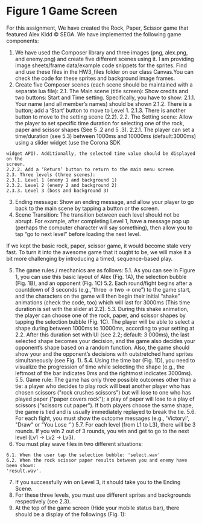 # Figure 1 Game Screen

For this assignment, We have created the Rock, Paper, Scissor game that featured Alex
Kidd © SEGA. We have implemented the following game components:

1. We have used the Composer library and three images (png,
    alex.png, and enemy.png) and create five different scenes using it. I am providing
    image sheets/frame data/example code snippets for the sprites. Find and use these
    files in the HW3_files folder on our class Canvas.You can check the code for these
    sprites and background image frames.
2. Create five Composer scenes (each scene should be maintained with a separate
    lua file):
    2.1. The Main scene (title screen): Show credits and two buttons: Start and Time
       setting. Specifically, you have to show:
2.1.1. Your name (and all member’s names) should be shown
2.1.2. There is a button; add a ‘Start’ button to move to Level 1.
2.1.3. There is another button to move to the setting scene (2.2).
    2.2. The Setting scene: Allow the player to set specific time duration for selecting
       one of the rock, paper and scissor shapes (See 5 .2 and 5 .3).
2.2.1. The player can set a time/duration (see 5.3) between 1000ms and
10000ms (default:3000ms) using a slider widget (use the Corona SDK


```
widget API). Additionally, the selected time value should be displayed on the
screen.
2.2.2. Add a ‘Return’ button to return to the main menu screen
2.3. Three levels (three scenes):
2.3.1. Level 1 (enemy 1 and background 1)
2.3.2. Level 2 (enemy 2 and background 2)
2.3.3. Level 3 (boss and background 3)
```
3. Ending message: Show an ending message, and allow your player to go back to the
    main scene by tapping a button or the screen.
4. Scene Transition: The transition between each level should not be abrupt. For
    example, after completing Level 1, have a message pop up (perhaps the computer
    character will say something), then allow you to tap “go to next level” before loading
    the next level.

If we kept the basic rock, paper, scissor game, it would become stale very fast. To turn
it into the awesome game that it ought to be, we will make it a bit more challenging by
introducing a timed, sequence-based play.

5. The game rules / mechanics are as follows:
    5.1. As you can see in Figure 1, you can use this basic layout of Alex (Fig. 1A), the
       selection bubble (Fig. 1B), and an opponent (Fig. 1C)
    5.2. Each round/fight begins after a countdown of 3 seconds (e.g.,“three -> two ->
       one”) to the game start, and the characters on the game will then begin their
       initial “shake” animations (check the code, too) which will last for 3000ms (This
       time duration is set with the slider at 2.2).
    5.3. During this shake animation, the player can choose one of the rock, paper, and
       scissor shapes by tapping the selection bubble (Fig. 1C). The player will be able
       to select a shape during between 1000ms to 10000ms, according to your setting
       at 2.2. After this duration set with UI (see 2.2; default: 3 000ms), the last selected
       shape becomes your decision, and the game also decides your opponent’s
       shape based on a random function. Also, the game should show your and the
       opponent’s decisions with outstretched hand sprites simultaneously (see Fig. 1).
    5.4. Using the time bar (Fig. 1D), you need to visualize the progression of time while
       selecting the shape (e.g., the leftmost of the bar indicates 0ms and the rightmost
       indicates 3000ms).
    5.5. Game rule: The game has only three possible outcomes other than a tie: a
       player who decides to play rock will beat another player who has chosen
       scissors ("rock crushes scissors") but will lose to one who has played paper
       ("paper covers rock"); a play of paper will lose to a play of scissors ("scissors cut
       paper"). If both players choose the same shape, the game is tied and is usually
       immediately replayed to break the tie.
    5.6. For each fight, you must show the outcome messages (e.g., 'Victory!', "Draw" or
       “You Lose _”_ )
    5.7. For each level (from L1 to L3), there will be 3 rounds. If you win 2 out of 3
       rounds, you win and get to go to the next level (Lv1 -> Lv2 -> Lv3).
6. You must play wave files in two different situations:


```
6.1. When the user tap the selection bubble: 'select.wav'
6.2. When the rock scissor paper results between you and enemy have been shown:
'result.wav'.
```
7. If you successfully win on Level 3, it should take you to the Ending Scene.
8. For these three levels, you must use different sprites and backgrounds respectively
    (see 2.3).
9. At the top of the game screen (Hide your mobile status bar), there should be a
    display of the followings (Fig. 1):


